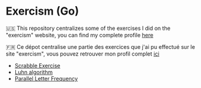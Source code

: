 # Exercism (Go)

🇺🇸 This repository centralizes some of the exercises I did on the "exercism" website, you can find my complete profile <a href="https://exercism.org/profiles/nexus9111">here</a>

🇫🇷 Ce dépot centralise une partie des exercices que j'ai pu effectué sur le site "exercism", vous pouvez retrouver mon profil complet <a href="https://exercism.org/profiles/nexus9111">ici</a>

- [Scrabble Exercise](scrabble/Instruction.md)
- [Luhn algorithm](luhn/Instruction.md)
- [Parallel Letter Frequency](parallel_letter_frequency/Instruction.md)